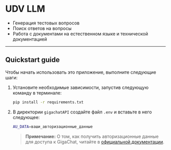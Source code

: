 # UDV LLM 

- Генерация тестовых вопросов 
- Поиск ответов на вопросы
- Работа с документами на естественном языке и технической документацией
___
## Quickstart guide

Чтобы начать использовать это приложение, выполните следующие шаги:

1. Установите необходимые зависимости, запустив следующую команду в терминале:

    ```bash
    pip install -r requirements.txt
    ```

2. В директории `gigachatAPI` создайте файл `.env` и вставьте в него следующее:

    ```bash
    AU_DATA=ваши_авторизационные_данные
    ```

    > **Примечание:** О том, как получить авторизационные данные для доступа к GigaChat, читайте в [официальной документации](https://developers.sber.ru/docs/ru/gigachat/api/integration).